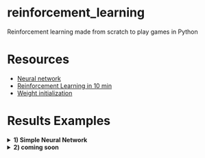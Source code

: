 # reinforcement_learning
Reinforcement learning made from scratch to play games in Python

# Resources
- [Neural network](https://www.youtube.com/watch?v=aircAruvnKk)
- [Reinforcement Learning in 10 min](https://www.youtube.com/watch?v=vXtfdGphr3c)
- [Weight initialization](https://machinelearningmastery.com/weight-initialization-for-deep-learning-neural-networks/)

# Results Examples

<details>
  <summary><b>1) Simple Neural Network</b></summary>

The objective is to guide squares towards a circle.

https://github.com/thfavre/reinforcement_learning/assets/67341005/021a0a3d-1de3-4f64-9a93-83011b33acfb

- **Input Neurons:** 4 neurons representing square's X and Y positions, and circle's X and Y positions.
- **Hidden Layer:** 1 layer with 12 neurons to process the input data.
- **Output Neurons:** 4 neurons representing movement directions (UP, RIGHT, LEFT, DOWN) for the squares.
</details>


<details>
  <summary><b>2) coming soon</b></summary>
  
</details>

